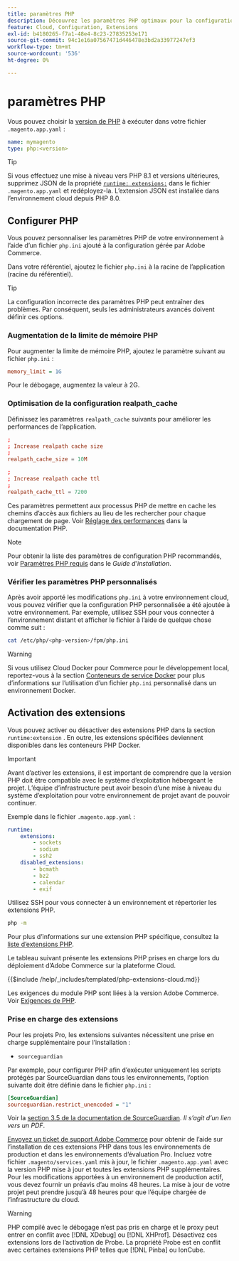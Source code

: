 ```yaml
---
title: paramètres PHP
description: Découvrez les paramètres PHP optimaux pour la configuration de l’application Commerce dans l’infrastructure cloud.
feature: Cloud, Configuration, Extensions
exl-id: b4180265-f7a1-48e4-8c23-27835253e171
source-git-commit: 94c1e16a07567471d446478e3bd2a33977247ef3
workflow-type: tm+mt
source-wordcount: '536'
ht-degree: 0%

---
```


# paramètres PHP

Vous pouvez choisir la [version de PHP](https://experienceleague.adobe.com/docs/commerce-operations/installation-guide/system-requirements.html) à exécuter dans votre fichier `.magento.app.yaml` :

```yaml
name: mymagento
type: php:<version>
```

>[!TIP]
>
>Si vous effectuez une mise à niveau vers PHP 8.1 et versions ultérieures, supprimez JSON de la propriété [`runtime: extensions:`](properties.md#runtime) dans le fichier `.magento.app.yaml` et redéployez-la. L’extension JSON est installée dans l’environnement cloud depuis PHP 8.0.

## Configurer PHP

Vous pouvez personnaliser les paramètres PHP de votre environnement à l’aide d’un fichier `php.ini` ajouté à la configuration gérée par Adobe Commerce.

Dans votre référentiel, ajoutez le fichier `php.ini` à la racine de l’application (racine du référentiel).

>[!TIP]
>
>La configuration incorrecte des paramètres PHP peut entraîner des problèmes. Par conséquent, seuls les administrateurs avancés doivent définir ces options.

### Augmentation de la limite de mémoire PHP

Pour augmenter la limite de mémoire PHP, ajoutez le paramètre suivant au fichier `php.ini` :

```ini
memory_limit = 1G
```

Pour le débogage, augmentez la valeur à 2G.

### Optimisation de la configuration realpath_cache

Définissez les paramètres `realpath_cache` suivants pour améliorer les performances de l’application.

```conf
;
; Increase realpath cache size
;
realpath_cache_size = 10M

;
; Increase realpath cache ttl
;
realpath_cache_ttl = 7200
```

Ces paramètres permettent aux processus PHP de mettre en cache les chemins d’accès aux fichiers au lieu de les rechercher pour chaque chargement de page. Voir [Réglage des performances](https://www.php.net/manual/en/ini.core.php) dans la documentation PHP.

>[!NOTE]
>
>Pour obtenir la liste des paramètres de configuration PHP recommandés, voir [Paramètres PHP requis](https://experienceleague.adobe.com/docs/commerce-operations/installation-guide/prerequisites/php-settings.html) dans le _Guide d’installation_.

### Vérifier les paramètres PHP personnalisés

Après avoir apporté les modifications `php.ini` à votre environnement cloud, vous pouvez vérifier que la configuration PHP personnalisée a été ajoutée à votre environnement. Par exemple, utilisez SSH pour vous connecter à l’environnement distant et afficher le fichier à l’aide de quelque chose comme suit :

```bash
cat /etc/php/<php-version>/fpm/php.ini
```

>[!WARNING]
>
>Si vous utilisez Cloud Docker pour Commerce pour le développement local, reportez-vous à la section [Conteneurs de service Docker](https://developer.adobe.com/commerce/cloud-tools/docker/containers/service/#fpm-container) pour plus d’informations sur l’utilisation d’un fichier `php.ini` personnalisé dans un environnement Docker.

## Activation des extensions

Vous pouvez activer ou désactiver des extensions PHP dans la section `runtime:extension` . En outre, les extensions spécifiées deviennent disponibles dans les conteneurs PHP Docker.

>[!IMPORTANT]
>
>Avant d’activer les extensions, il est important de comprendre que la version PHP doit être compatible avec le système d’exploitation hébergeant le projet. L’équipe d’infrastructure peut avoir besoin d’une mise à niveau du système d’exploitation pour votre environnement de projet avant de pouvoir continuer.

Exemple dans le fichier `.magento.app.yaml` :

```yaml
runtime:
    extensions:
        - sockets
        - sodium
        - ssh2
    disabled_extensions:
        - bcmath
        - bz2
        - calendar
        - exif
```

Utilisez SSH pour vous connecter à un environnement et répertorier les extensions PHP.

```bash
php -m
```

Pour plus d’informations sur une extension PHP spécifique, consultez la [liste d’extensions PHP](https://www.php.net/manual/en/extensions.alphabetical.php).

Le tableau suivant présente les extensions PHP prises en charge lors du déploiement d’Adobe Commerce sur la plateforme Cloud.

{{$include /help/_includes/templated/php-extensions-cloud.md}}

Les exigences du module PHP sont liées à la version Adobe Commerce. Voir [Exigences de PHP](https://experienceleague.adobe.com/docs/commerce-operations/installation-guide/prerequisites/php-settings.html).

### Prise en charge des extensions

Pour les projets Pro, les extensions suivantes nécessitent une prise en charge supplémentaire pour l’installation :

- `sourceguardian`

Par exemple, pour configurer PHP afin d’exécuter uniquement les scripts protégés par SourceGuardian dans tous les environnements, l’option suivante doit être définie dans le fichier `php.ini` :

```ini
[SourceGuardian]
sourceguardian.restrict_unencoded = "1"
```

Voir la [section 3.5 de la documentation de SourceGuardian](https://sourceguardian.com/demofiles/files/SourceGuardian%20for%20Linux%20User%20Manual.pdf). _Il s’agit d’un lien vers un PDF_.

[Envoyez un ticket de support Adobe Commerce](https://experienceleague.adobe.com/docs/commerce-knowledge-base/kb/help-center-guide/magento-help-center-user-guide.html#submit-ticket) pour obtenir de l’aide sur l’installation de ces extensions PHP dans tous les environnements de production et dans les environnements d’évaluation Pro. Incluez votre fichier `.magento/services.yaml` mis à jour, le fichier `.magento.app.yaml` avec la version PHP mise à jour et toutes les extensions PHP supplémentaires. Pour les modifications apportées à un environnement de production actif, vous devez fournir un préavis d’au moins 48 heures. La mise à jour de votre projet peut prendre jusqu’à 48 heures pour que l’équipe chargée de l’infrastructure du cloud.

>[!WARNING]
>
>PHP compilé avec le débogage n’est pas pris en charge et le proxy peut entrer en conflit avec [!DNL XDebug] ou [!DNL XHProf]. Désactivez ces extensions lors de l’activation de Probe. La propriété Probe est en conflit avec certaines extensions PHP telles que [!DNL Pinba] ou IonCube.
